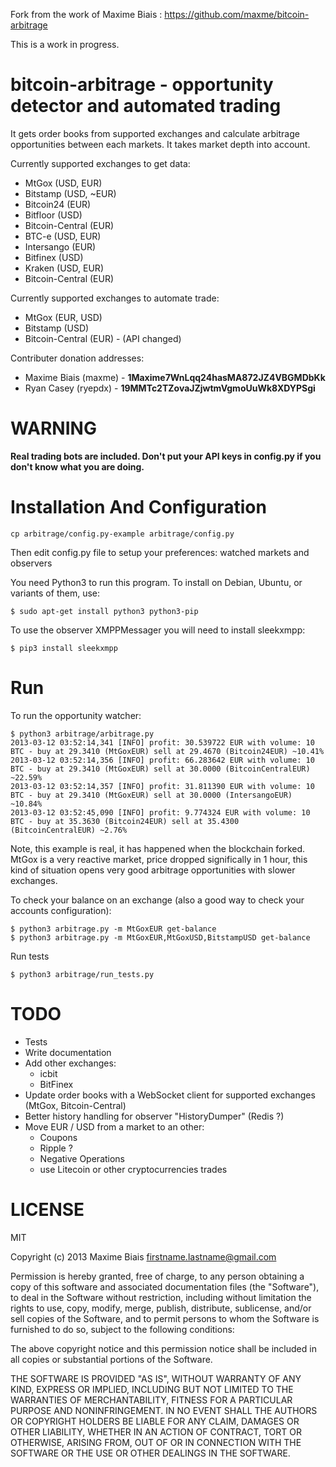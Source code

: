 Fork from the work of Maxime Biais : https://github.com/maxme/bitcoin-arbitrage

This is a work in progress.

# bitcoin-arbitrage - opportunity detector and automated trading

It gets order books from supported exchanges and calculate arbitrage
opportunities between each markets. It takes market depth into account.

Currently supported exchanges to get data:
 - MtGox (USD, EUR)
 - Bitstamp (USD, ~EUR)
 - Bitcoin24 (EUR)
 - Bitfloor (USD)
 - Bitcoin-Central (EUR)
 - BTC-e (USD, EUR)
 - Intersango (EUR)
 - Bitfinex (USD)
 - Kraken (USD, EUR)
 - Bitcoin-Central (EUR)

Currently supported exchanges to automate trade:
 - MtGox (EUR, USD)
 - Bitstamp (USD)
 - Bitcoin-Central (EUR) - (API changed)

Contributer donation addresses:
- Maxime Biais (maxme) - **1Maxime7WnLqq24hasMA872JZ4VBGMDbKk**
- Ryan Casey (ryepdx) - **19MMTc2TZovaJZjwtmVgmoUuWk8XDYPSgi**

# WARNING

**Real trading bots are included. Don't put your API keys in config.py
  if you don't know what you are doing.**

# Installation And Configuration

    cp arbitrage/config.py-example arbitrage/config.py

Then edit config.py file to setup your preferences: watched markets
and observers

You need Python3 to run this program. To install on Debian, Ubuntu, or
variants of them, use:

    $ sudo apt-get install python3 python3-pip

To use the observer XMPPMessager you will need to install sleekxmpp:

    $ pip3 install sleekxmpp

# Run

To run the opportunity watcher:

    $ python3 arbitrage/arbitrage.py
    2013-03-12 03:52:14,341 [INFO] profit: 30.539722 EUR with volume: 10 BTC - buy at 29.3410 (MtGoxEUR) sell at 29.4670 (Bitcoin24EUR) ~10.41%
    2013-03-12 03:52:14,356 [INFO] profit: 66.283642 EUR with volume: 10 BTC - buy at 29.3410 (MtGoxEUR) sell at 30.0000 (BitcoinCentralEUR) ~22.59%
    2013-03-12 03:52:14,357 [INFO] profit: 31.811390 EUR with volume: 10 BTC - buy at 29.3410 (MtGoxEUR) sell at 30.0000 (IntersangoEUR) ~10.84%
    2013-03-12 03:52:45,090 [INFO] profit: 9.774324 EUR with volume: 10 BTC - buy at 35.3630 (Bitcoin24EUR) sell at 35.4300 (BitcoinCentralEUR) ~2.76%

Note, this example is real, it has happened when the blockchain
forked. MtGox is a very reactive market, price dropped significally in
1 hour, this kind of situation opens very good arbitrage
opportunities with slower exchanges.

To check your balance on an exchange (also a good way to check your accounts configuration):

    $ python3 arbitrage.py -m MtGoxEUR get-balance
    $ python3 arbitrage.py -m MtGoxEUR,MtGoxUSD,BitstampUSD get-balance

Run tests

    $ python3 arbitrage/run_tests.py

# TODO

 * Tests
 * Write documentation
 * Add other exchanges:
   * icbit
   * BitFinex
 * Update order books with a WebSocket client for supported exchanges
   (MtGox, Bitcoin-Central)
 * Better history handling for observer "HistoryDumper" (Redis ?)
 * Move EUR / USD from a market to an other:
   * Coupons
   * Ripple ?
   * Negative Operations
   * use Litecoin or other cryptocurrencies trades

# LICENSE

MIT

Copyright (c) 2013 Maxime Biais <firstname.lastname@gmail.com>

Permission is hereby granted, free of charge, to any person obtaining a copy of this software and associated documentation files (the "Software"), to deal in the Software without restriction, including without limitation the rights to use, copy, modify, merge, publish, distribute, sublicense, and/or sell copies of the Software, and to permit persons to whom the Software is furnished to do so, subject to the following conditions:

The above copyright notice and this permission notice shall be included in all copies or substantial portions of the Software.

THE SOFTWARE IS PROVIDED "AS IS", WITHOUT WARRANTY OF ANY KIND, EXPRESS OR IMPLIED, INCLUDING BUT NOT LIMITED TO THE WARRANTIES OF MERCHANTABILITY, FITNESS FOR A PARTICULAR PURPOSE AND NONINFRINGEMENT. IN NO EVENT SHALL THE AUTHORS OR COPYRIGHT HOLDERS BE LIABLE FOR ANY CLAIM, DAMAGES OR OTHER LIABILITY, WHETHER IN AN ACTION OF CONTRACT, TORT OR OTHERWISE, ARISING FROM, OUT OF OR IN CONNECTION WITH THE SOFTWARE OR THE USE OR OTHER DEALINGS IN THE SOFTWARE.
